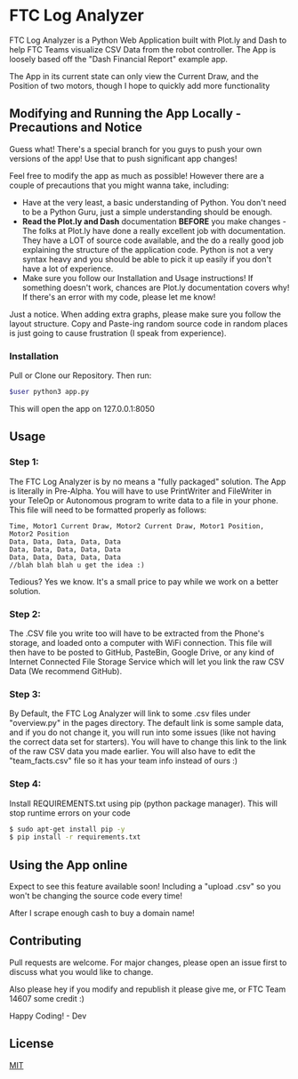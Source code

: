 # FTC Log Analyzer

FTC Log Analyzer is a Python Web Application built with Plot.ly and Dash to help FTC Teams visualize CSV Data from the robot controller. The App is loosely based off the "Dash Financial Report" example app.

The App in its current state can only view the Current Draw, and the Position of two motors, though I hope to quickly add more functionality


## Modifying and Running the App Locally - Precautions and Notice
Guess what! There's a special branch for you guys to push your own versions of the app! Use that to push significant app changes!

Feel free to modify the app as much as possible! However there are a couple of precautions that you might wanna take, including:

- Have at the very least, a basic understanding of Python. You don't need to be a Python Guru, just a simple understanding should be enough.
- **Read the Plot.ly and Dash** documentation **BEFORE** you make changes
      - The folks at Plot.ly have done a really excellent job with documentation. They have a LOT of source code available, and the do a really good job explaining the structure of the application code. Python is not a very syntax heavy and you should be able to pick it up easily if you don't have a lot of experience.
- Make sure you follow our Installation and Usage instructions! If something doesn't work, chances are Plot.ly documentation covers why! If there's an error with my code, please let me know!

Just a notice. When adding extra graphs, please make sure you follow the layout structure. Copy and Paste-ing random source code in random places is just going to cause frustration (I speak from experience). 

### Installation

Pull or Clone our Repository. Then run:

```bash
$user python3 app.py
```
This will open the app on 127.0.0.1:8050


## Usage
### Step 1:

The FTC Log Analyzer is by no means a "fully packaged" solution. The App is literally in Pre-Alpha. You will have to use PrintWriter and FileWriter in your TeleOp or Autonomous program to write data to a file in your phone. This file will need to be formatted properly as follows:
```
Time, Motor1 Current Draw, Motor2 Current Draw, Motor1 Position, Motor2 Position
Data, Data, Data, Data, Data
Data, Data, Data, Data, Data
Data, Data, Data, Data, Data
//blah blah blah u get the idea :)
```
Tedious? Yes we know. It's a small price to pay while we work on a better solution.

### Step 2:

The .CSV file you write too will have to be extracted from the Phone's storage, and loaded onto a computer with WiFi connection. This file will then have to be posted to GitHub, PasteBin, Google Drive, or any kind of Internet Connected File Storage Service which will let you link the raw CSV Data (We recommend GitHub).

### Step 3:

By Default, the FTC Log Analyzer will link to some .csv files under "overview.py" in the pages directory. The default link is some sample data, and if you do not change it, you will run into some issues (like not having the correct data set for starters). You will have to change this link to the link of the raw CSV data you made earlier. You will also have to edit the "team_facts.csv" file so it has your team info instead of ours :)

### Step 4:
Install REQUIREMENTS.txt using pip (python package manager). This will stop runtime errors on your code
```bash
$ sudo apt-get install pip -y
$ pip install -r requirements.txt
```
## Using the App online
Expect to see this feature available soon! Including a "upload .csv" so you won't be changing the source code every time!

After I scrape enough cash to buy a domain name!

## Contributing
Pull requests are welcome. For major changes, please open an issue first to discuss what you would like to change.

Also please hey if you modify and republish it please give me, or FTC Team 14607 some credit :)

Happy Coding! - Dev

## License
[MIT](https://choosealicense.com/licenses/mit/)
